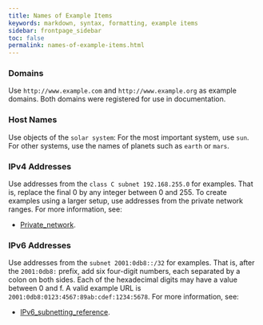 ```yaml
---
title: Names of Example Items
keywords: markdown, syntax, formatting, example items
sidebar: frontpage_sidebar
toc: false
permalink: names-of-example-items.html
---
```


###  Domains

Use `http://www.example.com` and `http://www.example.org` as example domains. Both domains were registered for use in documentation.

### Host Names

Use objects of the `solar system`: For the most important system, use `sun`. For other systems, use the names of planets such as `earth` or `mars`.

### IPv4 Addresses

Use addresses from the `class C subnet 192.168.255.0` for examples. That is, replace the final 0 by any integer between 0 and 255. To create examples using a larger setup, use addresses from the private network ranges. For more information, see:

 - [Private_network](http://en.wikipedia.org/wiki/Private_network).

### IPv6 Addresses

Use addresses from the `subnet 2001:0db8::/32` for examples. That is, after the `2001:0db8:` prefix, add six four-digit numbers, each separated by a colon on both sides. Each of the hexadecimal digits may have a value between 0 and f. A valid example URL is `2001:0db8:0123:4567:89ab:cdef:1234:5678`. For more information, see:

 - [IPv6_subnetting_reference](http://en.wikipedia.org/wiki/IPv6_subnetting_reference).